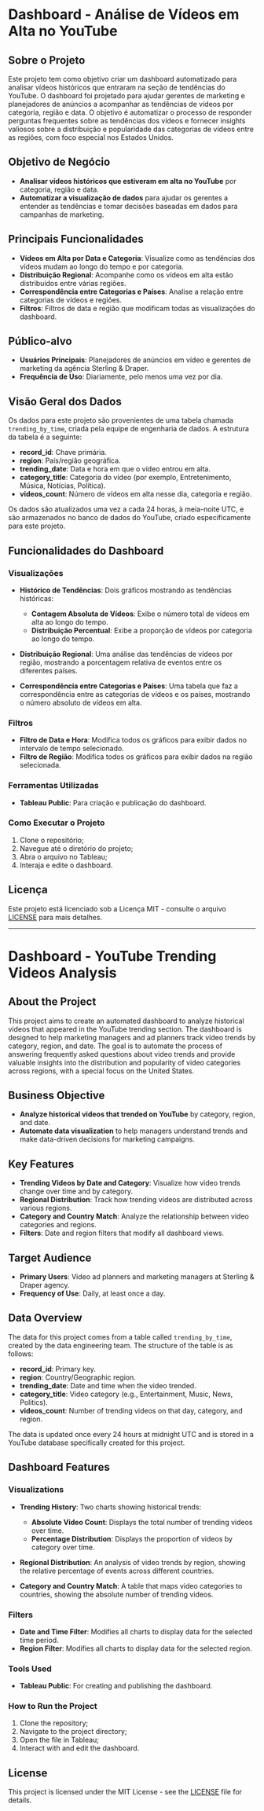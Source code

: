 # Dashboard - Análise de Vídeos em Alta no YouTube

## Sobre o Projeto

Este projeto tem como objetivo criar um dashboard automatizado para analisar vídeos históricos que entraram na seção de tendências do YouTube. O dashboard foi projetado para ajudar gerentes de marketing e planejadores de anúncios a acompanhar as tendências de vídeos por categoria, região e data. O objetivo é automatizar o processo de responder perguntas frequentes sobre as tendências dos vídeos e fornecer insights valiosos sobre a distribuição e popularidade das categorias de vídeos entre as regiões, com foco especial nos Estados Unidos.

## Objetivo de Negócio

- **Analisar vídeos históricos que estiveram em alta no YouTube** por categoria, região e data.
- **Automatizar a visualização de dados** para ajudar os gerentes a entender as tendências e tomar decisões baseadas em dados para campanhas de marketing.

## Principais Funcionalidades

- **Vídeos em Alta por Data e Categoria**: Visualize como as tendências dos vídeos mudam ao longo do tempo e por categoria.
- **Distribuição Regional**: Acompanhe como os vídeos em alta estão distribuídos entre várias regiões.
- **Correspondência entre Categorias e Países**: Analise a relação entre categorias de vídeos e regiões.
- **Filtros**: Filtros de data e região que modificam todas as visualizações do dashboard.

## Público-alvo

- **Usuários Principais**: Planejadores de anúncios em vídeo e gerentes de marketing da agência Sterling & Draper.
- **Frequência de Uso**: Diariamente, pelo menos uma vez por dia.

## Visão Geral dos Dados

Os dados para este projeto são provenientes de uma tabela chamada `trending_by_time`, criada pela equipe de engenharia de dados. A estrutura da tabela é a seguinte:

- **record_id**: Chave primária.
- **region**: País/região geográfica.
- **trending_date**: Data e hora em que o vídeo entrou em alta.
- **category_title**: Categoria do vídeo (por exemplo, Entretenimento, Música, Notícias, Política).
- **videos_count**: Número de vídeos em alta nesse dia, categoria e região.

Os dados são atualizados uma vez a cada 24 horas, à meia-noite UTC, e são armazenados no banco de dados do YouTube, criado especificamente para este projeto.

## Funcionalidades do Dashboard

### Visualizações

- **Histórico de Tendências**: Dois gráficos mostrando as tendências históricas:
  - **Contagem Absoluta de Vídeos**: Exibe o número total de vídeos em alta ao longo do tempo.
  - **Distribuição Percentual**: Exibe a proporção de vídeos por categoria ao longo do tempo.
  
- **Distribuição Regional**: Uma análise das tendências de vídeos por região, mostrando a porcentagem relativa de eventos entre os diferentes países.

- **Correspondência entre Categorias e Países**: Uma tabela que faz a correspondência entre as categorias de vídeos e os países, mostrando o número absoluto de vídeos em alta.

### Filtros

- **Filtro de Data e Hora**: Modifica todos os gráficos para exibir dados no intervalo de tempo selecionado.
- **Filtro de Região**: Modifica todos os gráficos para exibir dados na região selecionada.

### Ferramentas Utilizadas

- **Tableau Public**: Para criação e publicação do dashboard.

### Como Executar o Projeto  
1. Clone o repositório;  
2. Navegue até o diretório do projeto;  
3. Abra o arquivo no Tableau;  
4. Interaja e edite o dashboard.

## Licença

Este projeto está licenciado sob a Licença MIT - consulte o arquivo [LICENSE](LICENSE) para mais detalhes.


-------------------

# Dashboard - YouTube Trending Videos Analysis

## About the Project

This project aims to create an automated dashboard to analyze historical videos that appeared in the YouTube trending section. The dashboard is designed to help marketing managers and ad planners track video trends by category, region, and date. The goal is to automate the process of answering frequently asked questions about video trends and provide valuable insights into the distribution and popularity of video categories across regions, with a special focus on the United States.

## Business Objective

- **Analyze historical videos that trended on YouTube** by category, region, and date.
- **Automate data visualization** to help managers understand trends and make data-driven decisions for marketing campaigns.

## Key Features

- **Trending Videos by Date and Category**: Visualize how video trends change over time and by category.
- **Regional Distribution**: Track how trending videos are distributed across various regions.
- **Category and Country Match**: Analyze the relationship between video categories and regions.
- **Filters**: Date and region filters that modify all dashboard views.

## Target Audience

- **Primary Users**: Video ad planners and marketing managers at Sterling & Draper agency.
- **Frequency of Use**: Daily, at least once a day.

## Data Overview

The data for this project comes from a table called `trending_by_time`, created by the data engineering team. The structure of the table is as follows:

- **record_id**: Primary key.
- **region**: Country/Geographic region.
- **trending_date**: Date and time when the video trended.
- **category_title**: Video category (e.g., Entertainment, Music, News, Politics).
- **videos_count**: Number of trending videos on that day, category, and region.

The data is updated once every 24 hours at midnight UTC and is stored in a YouTube database specifically created for this project.

## Dashboard Features

### Visualizations

- **Trending History**: Two charts showing historical trends:
  - **Absolute Video Count**: Displays the total number of trending videos over time.
  - **Percentage Distribution**: Displays the proportion of videos by category over time.
  
- **Regional Distribution**: An analysis of video trends by region, showing the relative percentage of events across different countries.

- **Category and Country Match**: A table that maps video categories to countries, showing the absolute number of trending videos.

### Filters

- **Date and Time Filter**: Modifies all charts to display data for the selected time period.
- **Region Filter**: Modifies all charts to display data for the selected region.

### Tools Used

- **Tableau Public**: For creating and publishing the dashboard.

### How to Run the Project  
1. Clone the repository;  
2. Navigate to the project directory;  
3. Open the file in Tableau;  
4. Interact with and edit the dashboard.

## License

This project is licensed under the MIT License - see the [LICENSE](LICENSE) file for details.

